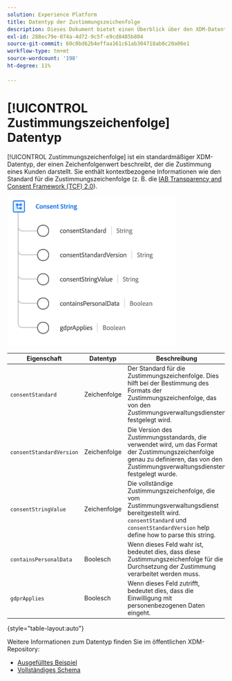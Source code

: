 ```yaml
---
solution: Experience Platform
title: Datentyp der Zustimmungszeichenfolge
description: Dieses Dokument bietet einen Überblick über den XDM-Datentyp "Consent String".
exl-id: 288ec79e-074a-4d72-9c5f-e9cd8485b804
source-git-commit: 60c0bd62b4effaa161c61ab304718ab8c20a06e1
workflow-type: tm+mt
source-wordcount: '198'
ht-degree: 11%

---
```


# [!UICONTROL Zustimmungszeichenfolge] Datentyp

[!UICONTROL Zustimmungszeichenfolge] ist ein standardmäßiger XDM-Datentyp, der einen Zeichenfolgenwert beschreibt, der die Zustimmung eines Kunden darstellt. Sie enthält kontextbezogene Informationen wie den Standard für die Zustimmungszeichenfolge (z. B. die [IAB Transparency and Consent Framework (TCF) 2.0](../field-groups/profile/iab.md)).

![](../images/data-types/consent-string.png)

| Eigenschaft | Datentyp | Beschreibung |
| --- | --- | --- |
| `consentStandard` | Zeichenfolge | Der Standard für die Zustimmungszeichenfolge. Dies hilft bei der Bestimmung des Formats der Zustimmungszeichenfolge, das von den Zustimmungsverwaltungsdiensten festgelegt wird. |
| `consentStandardVersion` | Zeichenfolge | Die Version des Zustimmungsstandards, die verwendet wird, um das Format der Zustimmungszeichenfolge genau zu definieren, das von den Zustimmungsverwaltungsdiensten festgelegt wurde. |
| `consentStringValue` | Zeichenfolge | Die vollständige Zustimmungszeichenfolge, die vom Zustimmungsverwaltungsdienst bereitgestellt wird. `consentStandard` und `consentStandardVersion` help define how to parse this string. |
| `containsPersonalData` | Boolesch | Wenn dieses Feld wahr ist, bedeutet dies, dass diese Zustimmungszeichenfolge für die Durchsetzung der Zustimmung verarbeitet werden muss. |
| `gdprApplies` | Boolesch | Wenn dieses Feld zutrifft, bedeutet dies, dass die Einwilligung mit personenbezogenen Daten eingeht. |

{style="table-layout:auto"}

Weitere Informationen zum Datentyp finden Sie im öffentlichen XDM-Repository:

* [Ausgefülltes Beispiel](https://github.com/adobe/xdm/blob/master/components/datatypes/consent/consentstring.example.1.json)
* [Vollständiges Schema](https://github.com/adobe/xdm/blob/master/components/datatypes/consent/consentstring.schema.json)
